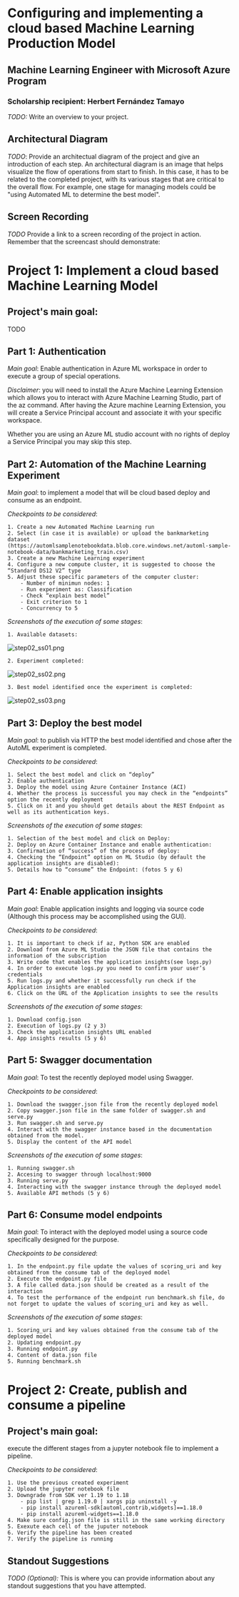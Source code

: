 # Configuring and implementing a cloud based Machine Learning Production Model
## Machine Learning Engineer with Microsoft Azure Program
### Scholarship recipient: Herbert Fernández Tamayo

*TODO:* Write an overview to your project.

## Architectural Diagram
*TODO*: Provide an architectual diagram of the project and give an introduction of each step. An architectural diagram is an image that helps visualize the flow of operations from start to finish. In this case, it has to be related to the completed project, with its various stages that are critical to the overall flow. For example, one stage for managing models could be "using Automated ML to determine the best model". 

## Screen Recording
*TODO* Provide a link to a screen recording of the project in action. Remember that the screencast should demonstrate:


# Project 1: Implement a cloud based Machine Learning Model

## Project's main goal:
TODO

## Part 1: Authentication
*Main goal*: Enable authentication in Azure ML workspace in order to execute a group of special operations. 

*Disclaimer*: you will need to install the Azure Machine Learning Extension which allows you to interact with Azure Machine Learning Studio, part of the az command. After having the Azure machine Learning Extension, you will create a Service Principal account and associate it with your specific workspace. 

Whether you are using an Azure ML studio account with no rights of deploy a Service Principal you may skip this step.

## Part 2: Automation of the Machine Learning Experiment
*Main goal*: to implement a model that will be cloud based deploy and consume as an endpoint. 

*Checkpoints to be considered*: 

    1. Create a new Automated Machine Learning run
    2. Select (in case it is available) or upload the bankmarketing dataset (https://automlsamplenotebookdata.blob.core.windows.net/automl-sample-notebook-data/bankmarketing_train.csv)
    3. Create a new Machine Learning experiment
    4. Configure a new compute cluster, it is suggested to choose the “Standard DS12 V2” type
    5. Adjust these specific parameters of the computer cluster:
        - Number of minimun nodes: 1
        - Run experiment as: Classification
        - Check “explain best model”
        - Exit criterion to 1
        - Concurrency to 5

*Screenshots of the execution of some stages*:

    1. Available datasets:
![step02_ss01.png](./img/s02/step02_ss01.png?raw=true "Available Datasets")

    2. Experiment completed:
![step02_ss02.png](./img/s02/step02_ss02.png?raw=true "Experiment completed")    
    
    3. Best model identified once the experiment is completed:
![step02_ss03.png](./img/s02/step02_ss03.png?raw=true "Best Model")    
    
        
## Part 3: Deploy the best model
*Main goal*: to publish via HTTP the best model identified and chose after the AutoML experiment is completed. 

*Checkpoints to be considered*: 

    1. Select the best model and click on “deploy”
    2. Enable authentication
    3. Deploy the model using Azure Container Instance (ACI)
    4. Whether the process is successful you may check in the “endpoints” option the recently deployment
    5. Click on it and you should get details about the REST Endpoint as well as its authentication keys.

*Screenshots of the execution of some stages*:

    1. Selection of the best model and click on Deploy:
    2. Deploy on Azure Container Instance and enable authentication:
    3. Confirmation of “success” of the process of deploy:
    4. Checking the “Endpoint” option on ML Studio (by default the application insights are disabled):
    5. Details how to “consume” the Endpoint: (fotos 5 y 6)
        
## Part 4: Enable application insights
*Main goal*: Enable application insights and logging via source code (Although this process may be accomplished using the GUI).

*Checkpoints to be considered*: 

    1. It is important to check if az, Python SDK are enabled
    2. Download from Azure ML Studio the JSON file that contains the information of the subscription
    3. Write code that enables the application insights(see logs.py)
    4. In order to execute logs.py you need to confirm your user’s credentials
    5. Run logs.py and whether it successfully run check if the Application insights are enabled
    6. Click on the URL of the Application insights to see the results

*Screenshots of the execution of some stages*:

    1. Download config.json
    2. Execution of logs.py (2 y 3)
    3. Check the application insights URL enabled 
    4. App insights results (5 y 6)

## Part 5: Swagger documentation
*Main goal*: To test the recently deployed model using Swagger.

*Checkpoints to be considered*: 

    1. Download the swagger.json file from the recently deployed model
    2. Copy swagger.json file in the same folder of swagger.sh and serve.py
    3. Run swagger.sh and serve.py
    4. Interact with the swagger instance based in the documentation obtained from the model.
    5. Display the content of the API model

*Screenshots of the execution of some stages*:

    1. Running swagger.sh
    2. Accesing to swagger through localhost:9000
    3. Running serve.py
    4. Interacting with the swagger instance through the deployed model
    5. Available API methods (5 y 6) 
        
## Part 6: Consume model endpoints
*Main goal*: To interact with the deployed model using a source code specifically designed for the purpose.

*Checkpoints to be considered*: 

    1. In the endpoint.py file update the values of scoring_uri and key obtained from the consume tab of the deployed model
    2. Execute the endpoint.py file
    3. A file called data.json should be created as a result of the interaction
    4. To test the performance of the endpoint run benchmark.sh file, do not forget to update the values of scoring_uri and key as well.

*Screenshots of the execution of some stages*:

    1. Scoring_uri and key values obtained from the consume tab of the deployed model
    2. Updating endpoint.py
    3. Running endpoint.py
    4. Content of data.json file
    5. Running benchmark.sh
        
        
# Project 2: Create, publish and consume a pipeline

## Project's main goal:
execute the different stages from a jupyter notebook file to implement a pipeline.

*Checkpoints to be considered*: 

    1. Use the previous created experiment
    2. Upload the jupyter notebook file
    3. Downgrade from SDK ver 1.19 to 1.18
        - pip list | grep 1.19.0 | xargs pip uninstall -y
        - pip install azureml-sdk[automl,contrib,widgets]==1.18.0
        - pip install azureml-widgets==1.18.0
    4. Make sure config.json file is still in the same working directory
    5. Exexute each cell of the juputer notebook
    6. Verify the pipeline has been created
    7. Verify the pipeline is running

## Standout Suggestions
*TODO (Optional):* This is where you can provide information about any standout suggestions that you have attempted.
